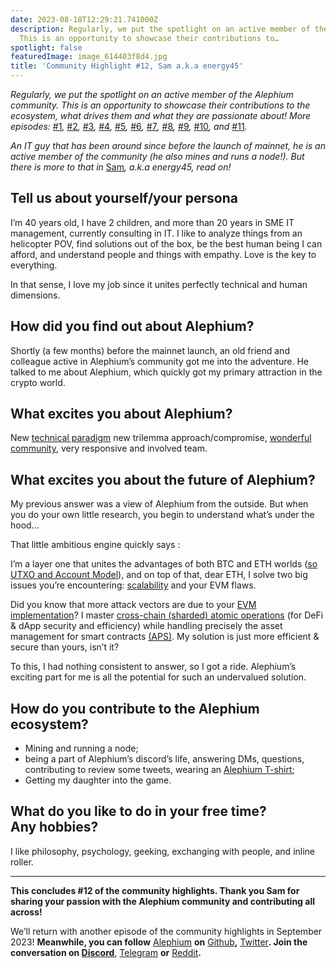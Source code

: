 ```yaml
---
date: 2023-08-18T12:29:21.741000Z
description: Regularly, we put the spotlight on an active member of the Alephium community.
  This is an opportunity to showcase their contributions to…
spotlight: false
featuredImage: image_614403f8d4.jpg
title: 'Community Highlight #12, Sam a.k.a energy45'
---
```


_Regularly, we put the spotlight on an active member of the Alephium community. This is an opportunity to showcase their contributions to the ecosystem, what drives them and what they are passionate about! More episodes:_ [#1](/news/post/community-highlight-wilhelm-k%C3%A4llstr%C3%B6m-aka-oracleuggla-81d3938c5692)_,_ [#2](/news/post/community-highlight-cgi-bin-c102cc106f19)_,_ [#3](/news/post/community-highlight-3-digdug-48a7ec868504)_,_ [#4](/news/post/community-highlight-4-montail-e24fd88882a0)_,_ [#5](/news/post/community-highlight-5-txn-71c4fd76ffe8)_,_ [#6](/news/post/community-highlight-6-waldi-zkit-beats-37af1f6df3b8)_,_ [#7](/news/post/community-highlight-7-oheka-13d8b4ae025e)_,_ [#8](/news/post/community-highlight-8-jorge-438510785041)_,_ [#9](/news/post/community-highlight-9-dzhemsh-a0a4a98a8489)_,_ [#10](/news/post/community-highlight-10-lx-aka-lix-fde724cf8d81)_, and_ [#11](/news/post/community-highlight-11-dr-jekyll-165ab9a51880)_._

_An IT guy that has been around since before the launch of mainnet, he is an active member of the community (he also mines and runs a node!). But there is more to that in_ [Sam](http://www.linkedin.com/in/samuelberclaz)_, a.k.a energy45, read on!_

## Tell us about yourself/your persona

I’m 40 years old, I have 2 children, and more than 20 years in SME IT management, currently consulting in IT. I like to analyze things from an helicopter POV, find solutions out of the box, be the best human being I can afford, and understand people and things with empathy. Love is the key to everything.

In that sense, I love my job since it unites perfectly technical and human dimensions.

## How did you find out about Alephium?

Shortly (a few months) before the mainnet launch, an old friend and colleague active in Alephium’s community got me into the adventure. He talked to me about Alephium, which quickly got my primary attraction in the crypto world.

## What excites you about Alephium?

New [technical paradigm](/) new trilemma approach/compromise, [wonderful community](/discord), very responsive and involved team.

## What excites you about the future of Alephium?

My previous answer was a view of Alephium from the outside. But when you do your own little research, you begin to understand what’s under the hood…

That little ambitious engine quickly says :

I’m a layer one that unites the advantages of both BTC and ETH worlds ([so UTXO and Account Model](/news/post/an-introduction-to-the-stateful-utxo-model-8de3b0f76749)), and on top of that, dear ETH, I solve two big issues you’re encountering: [scalability](/news/post/an-introduction-to-blockflow-alephiums-sharding-algorithm-bbbf318c3402) and your EVM flaws.

Did you know that more attack vectors are due to your [EVM implementation](/news/post/meet-alphred-a-virtual-machine-like-no-others-85ce86540025)? I master [cross-chain (sharded) atomic operations](https://twitter.com/alephium/status/1668272076992413697) (for DeFi & dApp security and efficiency) while handling precisely the asset management for smart contracts [(APS)](/news/post/alephiums-aps-eliminating-evm-token-approval-risks-5407e7e70a33). My solution is just more efficient & secure than yours, isn’t it?

To this, I had nothing consistent to answer, so I got a ride. Alephium’s exciting part for me is all the potential for such an undervalued solution.

## How do you contribute to the Alephium ecosystem?

- Mining and running a node;
- being a part of Alephium’s discord’s life, answering DMs, questions, contributing to review some tweets, wearing an [Alephium T-shirt](https://alephium.myspreadshop.ch/);
- Getting my daughter into the game.

## What do you like to do in your free time? Any hobbies?

I like philosophy, psychology, geeking, exchanging with people, and inline roller.

---

**This concludes \#12 of the community highlights. Thank you Sam for sharing your passion with the Alephium community and contributing all across!**

We’ll return with another episode of the community highlights in September 2023! **Meanwhile, you can follow** [Alephium](/) **on** [Github](https://github.com/alephium/)**,** [Twitter](https://twitter.com/alephium)**. Join the conversation on [Discord](/discord)**, [Telegram](https://t.me/alephiumgroup) **or** [Reddit](https://www.reddit.com/r/alephium)**.**
